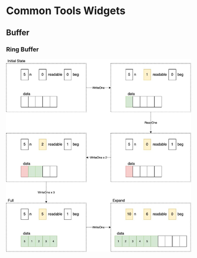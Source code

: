 # Common Tools Widgets

## Buffer

### Ring Buffer

![common-tools-ring-buffer.svg](../.gitbook/assets/1%20%282%29.jpeg)

